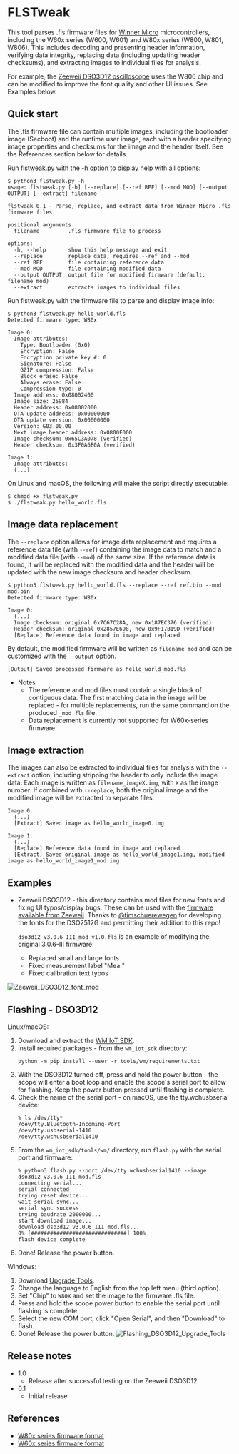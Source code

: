 # FLSTweak
This tool parses .fls firmware files for [Winner Micro](http://www.winnermicro.com/en/) microcontrollers, including the W60x series (W600, W601) and W80x series (W800, W801, W806). This includes decoding and presenting header information, verifying data integrity, replacing data (including updating header checksums), and extracting images to individual files for analysis.

For example, the [Zeeweii DSO3D12 oscilloscope](http://www.zeeweii.com/productinfo/dso3d12.html) uses the W806 chip and can be modified to improve the font quality and other UI issues. See Examples below.

## Quick start
The .fls firmware file can contain multiple images, including the bootloader image (Secboot) and the runtime user image, each with a header specifying image properties and checksums for the image and the header itself. See the References section below for details.

Run flstweak.py with the -h option to display help with all options:
```
$ python3 flstweak.py -h
usage: flstweak.py [-h] [--replace] [--ref REF] [--mod MOD] [--output OUTPUT] [--extract] filename

flstweak 0.1 - Parse, replace, and extract data from Winner Micro .fls firmware files.

positional arguments:
  filename         .fls firmware file to process

options:
  -h, --help       show this help message and exit
  --replace        replace data, requires --ref and --mod
  --ref REF        file containing reference data
  --mod MOD        file containing modified data
  --output OUTPUT  output file for modified firmware (default: filename_mod)
  --extract        extracts images to individual files

```
Run flstweak.py with the firmware file to parse and display image info:
```
$ python3 flstweak.py hello_world.fls
Detected firmware type: W80x

Image 0:
  Image attributes:
    Type: Bootloader (0x0)
    Encryption: False
    Encryption private key #: 0
    Signature: False
    GZIP compression: False
    Block erase: False
    Always erase: False
    Compression type: 0
  Image address: 0x08002400
  Image size: 25984
  Header address: 0x08002000
  OTA update address: 0x00000000
  OTA update version: 0x00000000
  Version: G03.00.00
  Next image header address: 0x0800F000
  Image checksum: 0x65C3A078 (verified)
  Header checksum: 0x3F0A6E0A (verified)

Image 1:
  Image attributes:
  (...)
```
On Linux and macOS, the following will make the script directly executable:
```
$ chmod +x flstweak.py
$ ./flstweak.py hello_world.fls
```

## Image data replacement
The `--replace` option allows for image data replacement and requires a reference data file (with `--ref`) containing the image data to match and a modified data file (with `--mod`) of the same size. If the reference data is found, it will be replaced with the modified data and the header will be updated with the new image checksum and header checksum.
```
$ python3 flstweak.py hello_world.fls --replace --ref ref.bin --mod mod.bin
Detected firmware type: W80x

Image 0:
  (...)
  Image checksum: original 0x7C67C28A, new 0x187EC376 (verified)
  Header checksum: original 0x2857E698, new 0x9F17B19D (verified)
  [Replace] Reference data found in image and replaced
```

By default, the modified firmware will be written as `filename_mod` and can be customized with the `--output` option.
```
[Output] Saved processed firmware as hello_world_mod.fls
```

* Notes
  - The reference and mod files must contain a single block of contiguous data. The first matching data in the image will be replaced - for multiple replacements, run the same command on the produced `_mod.fls` file.
  - Data replacement is currently not supported for W60x-series firmware.

## Image extraction
The images can also be extracted to individual files for analysis with the `--extract` option, including stripping the header to only include the image data. Each image is written as `filename_imageX.img`, with `X` as the image number. If combined with `--replace`, both the original image and the modified image will be extracted to separate files.
```
Image 0:
  (...)
  [Extract] Saved image as hello_world_image0.img

Image 1:
  (...)
  [Replace] Reference data found in image and replaced
  [Extract] Saved original image as hello_world_image1.img, modified image as hello_world_image1_mod.img
```

## Examples
* Zeeweii DSO3D12 - this directory contains mod files for new fonts and fixing UI typos/display bugs. These can be used with the [firmware available from Zeeweii](http://www.zeeweii.com/support.html). Thanks to [@timschuerewegen](https://www.eevblog.com/forum/testgear/new-2ch-pocket-dsosg-sigpeak-dso2512g/msg5124096/#msg5124096) for developing the fonts for the DSO2512G and permitting their addition to this repo!

  `dso3d12_v3.0.6_III_mod_v1.0.fls` is an example of modifying the original 3.0.6-III firmware:
    - Replaced small and large fonts
    - Fixed measurement label "Mea:"
    - Fixed calibration text typos

![Zeeweii_DSO3D12_font_mod](https://github.com/user-attachments/assets/354cf928-b812-4691-bb17-6e19b348aa0c)

## Flashing - DSO3D12
Linux/macOS:
  1. Download and extract the [WM IoT SDK](https://doc.winnermicro.net/download/version/).
  2. Install required packages - from the `wm_iot_sdk` directory:
     ```
     python -m pip install --user -r tools/wm/requirements.txt
     ```
  3. With the DSO3D12 turned off, press and hold the power button - the scope will enter a boot loop and enable the scope's serial port to allow for flashing. Keep the power button pressed until flashing is complete.
  4. Check the name of the serial port - on macOS, use the tty.wchusbserial device:
     ```
     % ls /dev/tty*
     /dev/tty.Bluetooth-Incoming-Port
     /dev/tty.usbserial-1410  
     /dev/tty.wchusbserial1410
     ```
  5. From the `wm_iot_sdk/tools/wm/` directory, run `flash.py` with the serial port and firmware:
     ```
     % python3 flash.py --port /dev/tty.wchusbserial1410 --image dso3d12_v3.0.6_III_mod.fls 
     connecting serial...
     serial connected
     trying reset device...
     wait serial sync...
     serial sync success
     trying baudrate 2000000...
     start download image...
     download dso3d12_v3.0.6_III_mod.fls...
     0% [##############################] 100%
     flash device complete
     ```
  6. Done! Release the power button.

Windows:
  1. Download [Upgrade Tools](http://www.isme.fun/?log=blog&id=34).
  2. Change the language to English from the top left menu (third option).
  3. Set "Chip" to `W80X` and set the image to the firmware .fls file.
  4. Press and hold the scope power button to enable the serial port until flashing is complete.
  5. Select the new COM port, click "Open Serial", and then "Download" to flash.
  6. Done! Release the power button.
  ![Flashing_DSO3D12_Upgrade_Tools](https://github.com/user-attachments/assets/0cf60add-3fdf-4c25-b316-f78c7475e515)

## Release notes
* 1.0
  - Release after successful testing on the Zeeweii DSO3D12
* 0.1
  - Initial release

## References
  * [W80x series firmware format](https://doc.winnermicro.net/w800/en/latest/component_guides/firmware_format.html)
  * [W60x series firmware format](http://www.winnermicro.com/en/upload/1/editor/1559640549130.pdf)